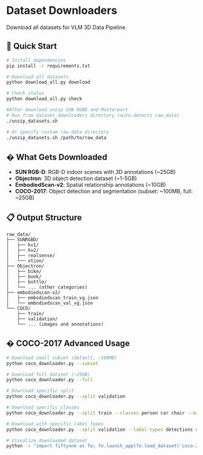 # Dataset Downloaders

Download all datasets for VLM 3D Data Pipeline.

## 🚀 Quick Start

```bash
# Install dependencies
pip install -r requirements.txt

# Download all datasets
python download_all.py download

# Check status
python download_all.py check

#After download unzip SUN RGBD and Matterport
# Run from dataset_downloaders directory (auto-detects raw_data)
./unzip_datasets.sh

# Or specify custom raw_data directory
./unzip_datasets.sh /path/to/raw_data

```

## � What Gets Downloaded

- **SUN RGB-D**: RGB-D indoor scenes with 3D annotations (~25GB)
- **Objectron**: 3D object detection dataset (~1-5GB)
- **EmbodiedScan-v2**: Spatial relationship annotations (~10GB)
- **COCO-2017**: Object detection and segmentation (subset: ~100MB, full: ~25GB)

## 📋 Output Structure

```
raw_data/
├── SUNRGBD/
│   ├── kv1/
│   ├── kv2/
│   ├── realsense/
│   └── xtion/
├── Objectron/
│   ├── bike/
│   ├── book/
│   ├── bottle/
│   └── ... (other categories)
├── embodiedscan-v2/
│   ├── embodiedscan_train_vg.json
│   └── embodiedscan_val_vg.json
└── COCO/
    ├── train/
    ├── validation/
    └── ... (images and annotations)
```

## � COCO-2017 Advanced Usage

```bash
# Download small subset (default, ~100MB)
python coco_downloader.py --subset

# Download full dataset (~25GB)
python coco_downloader.py --full

# Download specific split
python coco_downloader.py --split validation

# Download specific classes
python coco_downloader.py --split train --classes person car chair --max-samples 100

# Download with specific label types
python coco_downloader.py --split validation --label-types detections segmentations

# Visualize downloaded dataset
python -c "import fiftyone as fo; fo.launch_app(fo.load_dataset('coco-2017'))"
```